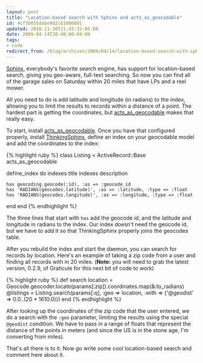 ```yaml
---
layout: post
title: "Location-based search with Sphinx and acts_as_geocodable"
id: 4cf5b655dabe9d2c61000091
updated: 2010-11-30T21:43:33-05:00
date: 2009-04-14T20:48:00-04:00
tags:
- code
redirect_from: /blog/archives/2009/04/14/location-based-search-with-sphinx-and-acts_as_geocodable/
---
```


[Sphinx](http://www.sphinxsearch.com/), everybody's favorite search engine, has support for location-based search, giving you geo-aware, full-text searching. So now you can find all of the garage sales on Saturday within 20 miles that have LPs and a reel mower.

All you need to do is add latitude and longitude (in radians) to the index, allowing you to limit the results to records within a distance of a point. The hardest part is getting the coordinates, but [acts\_as\_geocodable](http://github.com/collectiveidea/acts_as_geocodable) makes that really easy.

To start, install [acts\_as\_geocodable](http://github.com/collectiveidea/acts_as_geocodable). Once you have that configured properly, install [ThinkingSphinx](http://ts.freelancing-gods.com/), define an index on your geocodable model and add the coordinates to the index:

{% highlight ruby %}
class Listing < ActiveRecord::Base
  acts_as_geocodable

  define_index do
    indexes title
    indexes description

    has geocoding.geocode(:id), :as => :geocode_id
    has 'RADIANS(geocodes.latitude)', :as => :latitude, :type => :float
    has 'RADIANS(geocodes.longitude)', :as => :longitude, :type => :float
  end
end
{% endhighlight %}

The three lines that start with `has` add the geocode id, and the latitude and longitude in radians to the index. Our index doesn't need the geocode id, but we have to add it so that ThinkingSphinx properly joins the geocodes table.

After you rebuild the index and start the daemon, you can search for records by location. Here's an example of taking a zip code from a user and finding all records with in 20 miles. (**Note:** you will need to grab the latest version, 0.2.9, of Graticule for this next bit of code to work)

{% highlight ruby %}
def search
  location = Geocode.geocoder.locate(params[:zip]).coordinates.map(&:to_radians)
  @listings = Listing.search(params[:q], :geo => location,
    :with => {'@geodist' => 0.0..(20 * 1610.0)})
end
{% endhighlight %}

After looking up the coordinates of the zip code that the user entered, we do a search with the `:geo` parameter, limiting the results using the special <code>@geodist</code> condition. We have to pass in a range of floats that represent the distance of the points in meters
(and since the US is in the stone age, I'm converting from miles).

That's all there is to it. Now go write some cool location-based search and comment here about it.
